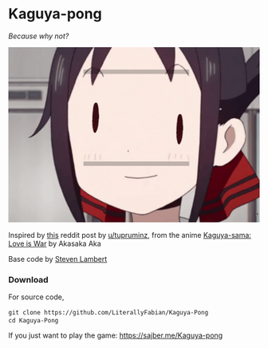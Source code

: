 # Kaguya-pong

*Because why not?*

![demo](img\demo.gif)

Inspired by [this](https://www.reddit.com/r/Animemes/comments/gnvhwb/kaguya_pong/) reddit post by [u/tupruminz](https://www.reddit.com/user/tupruminz/), from the anime [Kaguya-sama: Love is War](https://myanimelist.net/anime/37999/Kaguya-sama_wa_Kokurasetai__Tensai-tachi_no_Renai_Zunousen) by Akasaka Aka

Base code by [Steven Lambert](https://github.com/straker)

### Download

For source code,

```
git clone https://github.com/LiterallyFabian/Kaguya-Pong
cd Kaguya-Pong
```

If you just want to play the game: https://sajber.me/Kaguya-pong